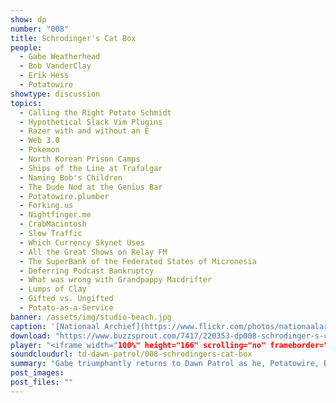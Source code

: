 ```yaml
---
show: dp
number: "008"
title: Schrodinger's Cat Box
people:
  - Gabe Weatherhead
  - Bob VanderClay
  - Erik Hess
  - Potatowire
showtype: discussion
topics: 
  - Calling the Right Potato Schmidt
  - Hypothetical Slack Vim Plugins
  - Razer with and without an E
  - Web 3.0
  - Pokemon
  - North Korean Prison Camps
  - Ships of the Line at Trafalgar
  - Naming Bob's Children
  - The Dude Nod at the Genius Bar
  - Potatowire.plumber
  - Forking.us
  - Nightfinger.me
  - CrabMacintosh
  - Slow Traffic
  - Which Currency Skynet Uses
  - All the Great Shows on Relay FM
  - The SuperBank of the Federated States of Micronesia
  - Deferring Podcast Bankruptcy
  - What was wrong with Grandpappy Macdrifter
  - Lumps of Clay
  - Gifted vs. Ungifted
  - Potato-as-a-Service
banner: /assets/img/studio-beach.jpg
caption: '[Nationaal Archief](https://www.flickr.com/photos/nationaalarchief/4796120376)'
download: "https://www.buzzsprout.com/7417/220353-dp008-schrodinger-s-cat-box.mp3?client_source=buzzsprout_site"
player: "<iframe width="100%" height="166" scrolling="no" frameborder="no" src="https://w.soundcloud.com/player/?url=https%3A//api.soundcloud.com/tracks/176631322%3Fsecret_token%3Ds-qKnBy&amp;color=ff5500&amp;auto_play=false&amp;hide_related=false&amp;show_comments=true&amp;show_user=true&amp;show_reposts=false"></iframe>"
soundcloudurl: td-dawn-patrol/008-schrodingers-cat-box
summary: "Gabe triumphantly returns to Dawn Patrol as he, Potatowire, Bob, and Erik explore their favorite naming schemes. From there they ponder the viability of the .plumber domain, Bob's late-'70s throwback pop-soul band, getting stuck in traffic at the checkout lane, Bitcoin, an economics discussion that is wrong on so many levels we won't go into it here, all the great shows on Relay FM, idea guys, what people tune in for, Bob coming out of the closet, listening to books, Bob's new mic, Potatowire's Raspberry Pi project, and Potato Sack, the Eventual Potato Syncing System, currently in Potato-beta 5."
post_images:
post_files: ""
---
```

